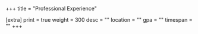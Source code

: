 +++
title = "Professional Experience"

[extra]
print = true
weight = 300
desc = ""
location = ""
gpa = ""
timespan = ""
+++
